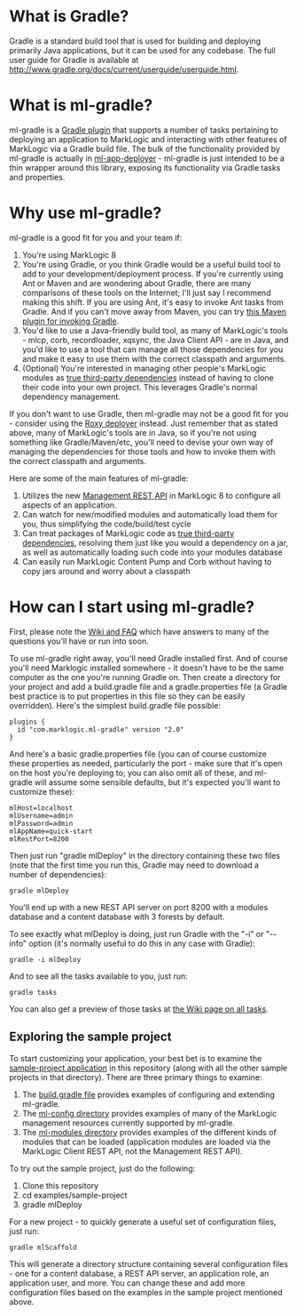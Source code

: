 What is Gradle?
===============

Gradle is a standard build tool that is used for building and deploying primarily Java applications, but it can be used for any codebase. The full user guide for Gradle is available at http://www.gradle.org/docs/current/userguide/userguide.html. 

What is ml-gradle?
=========
ml-gradle is a [Gradle plugin](http://www.gradle.org/plugins "") that supports a number of tasks pertaining to deploying an application to MarkLogic and interacting with other features of MarkLogic via a Gradle build file. The bulk of the functionality provided by ml-gradle is actually in [ml-app-deployer](https://github.com/rjrudin/ml-app-deployer) - ml-gradle is just intended to be a thin wrapper around this library, exposing its functionality via Gradle tasks and properties.

Why use ml-gradle?
=========
ml-gradle is a good fit for you and your team if:

1. You're using MarkLogic 8
1. You're using Gradle, or you think Gradle would be a useful build tool to add to your development/deployment process. If you're currently using Ant or Maven and are wondering about Gradle, there are many comparisons of these tools on the Internet; I'll just say I recommend making this shift. If you are using Ant, it's easy to invoke Ant tasks from Gradle. And if you can't move away from Maven, you can try [this Maven plugin for invoking Gradle](https://github.com/if6was9/gradle-maven-plugin).
1. You'd like to use a Java-friendly build tool, as many of MarkLogic's tools - mlcp, corb, recordloader, xqsync, the Java Client API - are in Java, and you'd like to use a tool that can manage all those dependencies for you and make it easy to use them with the correct classpath and arguments.
1. (Optional) You're interested in managing other people's MarkLogic modules as [true third-party dependencies](https://github.com/rjrudin/ml-gradle/wiki/Preparing-REST-API-dependencies) instead of having to clone their code into your own project. This leverages Gradle's normal dependency management. 

If you don't want to use Gradle, then ml-gradle may not be a good fit for you - consider using the [Roxy deployer](https://github.com/marklogic/roxy) instead. Just remember that as stated above, many of MarkLogic's tools are in Java, so if you're not using something like Gradle/Maven/etc, you'll need to devise your own way of managing the dependencies for those tools and how to invoke them with the correct classpath and arguments. 

Here are some of the main features of ml-gradle:

1. Utilizes the new [Management REST API](http://docs.marklogic.com/REST/management) in MarkLogic 8 to configure all aspects of an application.
1. Can watch for new/modified modules and automatically load them for you, thus simplifying the code/build/test cycle
1. Can treat packages of MarkLogic code as [true third-party dependencies](https://github.com/rjrudin/ml-gradle/wiki/Preparing-REST-API-dependencies), resolving them just like you would a dependency on a jar, as well as automatically loading such code into your modules database
1. Can easily run MarkLogic Content Pump and Corb without having to copy jars around and worry about a classpath

How can I start using ml-gradle?
=========
First, please note the [Wiki and FAQ](https://github.com/rjrudin/ml-gradle/wiki) which have answers to many of the questions you'll have or run into soon.

To use ml-gradle right away, you'll need Gradle installed first. And of course you'll need Marklogic installed somewhere - it doesn't have to be the same computer as the one you're running Gradle on. Then create a directory for your project and add a build.gradle file and a gradle.properties file (a Gradle best practice is to put properties in this file so they can be easily overridden). Here's the simplest build.gradle file possible:

    plugins {
      id "com.marklogic.ml-gradle" version "2.0"
    }

And here's a basic gradle.properties file (you can of course customize these properties as needed, particularly the port - make sure that it's open on the host you're deploying to; you can also omit all of these, and ml-gradle will assume some sensible defaults, but it's expected you'll want to customize these):

    mlHost=localhost
    mlUsername=admin
    mlPassword=admin
    mlAppName=quick-start
    mlRestPort=8200

Then just run "gradle mlDeploy" in the directory containing these two files (note that the first time you run this, Gradle
may need to download a number of dependencies):

    gradle mlDeploy
    
You'll end up with a new REST API server on port 8200 with a modules database and a content database with 3 forests by default. 

To see exactly what mlDeploy is doing, just run Gradle with the "-i" or "--info" option (it's normally useful to do this in any case with Gradle):

    gradle -i mlDeploy

And to see all the tasks available to you, just run:

    gradle tasks
    
You can also get a preview of those tasks at [the Wiki page on all tasks](https://github.com/rjrudin/ml-gradle/wiki/All-tasks).

Exploring the sample project
-----

To start customizing your application, your best bet is to examine the [sample-project application](https://github.com/rjrudin/ml-gradle/blob/master/examples/sample-project) in this repository (along with all the other sample projects in that directory). There are three primary things to examine:

1. The [build.gradle file](https://github.com/rjrudin/ml-gradle/blob/master/examples/sample-project/build.gradle) provides examples of configuring and extending ml-gradle. 
1. The [ml-config directory](https://github.com/rjrudin/ml-gradle/tree/master/examples/sample-project/src/main/ml-config) provides examples of many of the MarkLogic management resources currently supported by ml-gradle.
1. The [ml-modules directory](https://github.com/rjrudin/ml-gradle/tree/master/examples/sample-project/src/main/ml-modules) provides examples of the different kinds of modules that can be loaded (application modules are loaded via the MarkLogic Client REST API, not the Management REST API). 

To try out the sample project, just do the following:

1. Clone this repository
1. cd examples/sample-project
1. gradle mlDeploy

For a new project - to quickly generate a useful set of configuration files, just run:

    gradle mlScaffold

This will generate a directory structure containing several configuration files - one for a content database, a REST API server, an application role, an application user, and more. You can change these and add more configuration files based on the examples in the sample project mentioned above.
